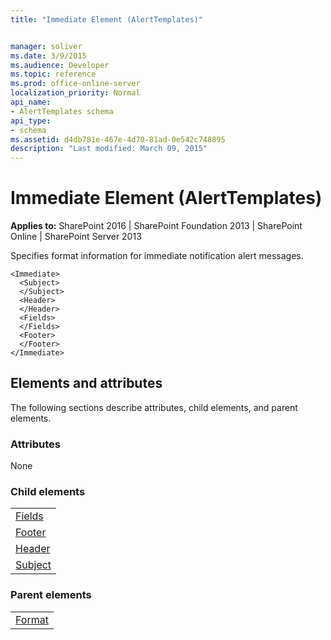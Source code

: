 ```yaml
---
title: "Immediate Element (AlertTemplates)"


manager: soliver
ms.date: 3/9/2015
ms.audience: Developer
ms.topic: reference
ms.prod: office-online-server
localization_priority: Normal
api_name:
- AlertTemplates schema
api_type:
- schema
ms.assetid: d4db781e-467e-4d70-81ad-0e542c748895
description: "Last modified: March 09, 2015"
---
```


# Immediate Element (AlertTemplates)

 
  
 **Applies to:** SharePoint 2016 | SharePoint Foundation 2013 | SharePoint Online | SharePoint Server 2013
  
Specifies format information for immediate notification alert messages.
  
```
<Immediate>
  <Subject>
  </Subject>
  <Header>
  </Header>
  <Fields>
  </Fields>
  <Footer>
  </Footer>
</Immediate>
```

## Elements and attributes

The following sections describe attributes, child elements, and parent elements.

### Attributes

None
  
### Child elements

||
|:-----|
|[Fields](fields-element-alerttemplates.md) <br/> |
|[Footer](footer-element-alerttemplates.md) <br/> |
|[Header](header-element-alerttemplates.md) <br/> |
|[Subject](subject-element-alerttemplates.md) <br/> |
   
### Parent elements

||
|:-----|
|[Format](format-element-alerttemplates.md)|
   

